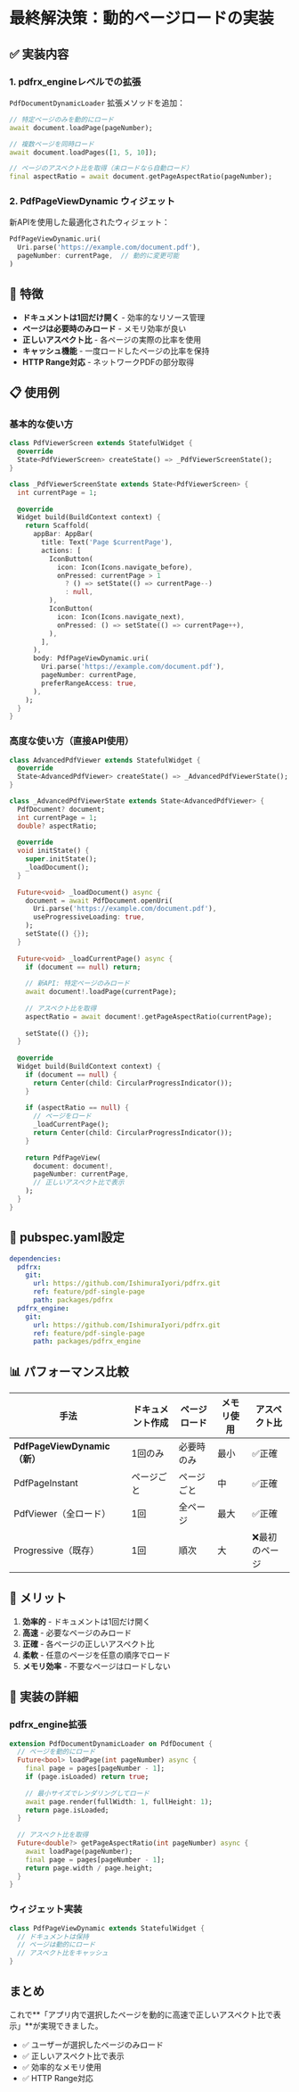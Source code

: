 # 最終解決策：動的ページロードの実装

## ✅ 実装内容

### 1. **pdfrx_engineレベルでの拡張**

`PdfDocumentDynamicLoader` 拡張メソッドを追加：

```dart
// 特定ページのみを動的にロード
await document.loadPage(pageNumber);

// 複数ページを同時ロード
await document.loadPages([1, 5, 10]);

// ページのアスペクト比を取得（未ロードなら自動ロード）
final aspectRatio = await document.getPageAspectRatio(pageNumber);
```

### 2. **PdfPageViewDynamic ウィジェット**

新APIを使用した最適化されたウィジェット：

```dart
PdfPageViewDynamic.uri(
  Uri.parse('https://example.com/document.pdf'),
  pageNumber: currentPage,  // 動的に変更可能
)
```

## 🎯 特徴

- **ドキュメントは1回だけ開く** - 効率的なリソース管理
- **ページは必要時のみロード** - メモリ効率が良い
- **正しいアスペクト比** - 各ページの実際の比率を使用
- **キャッシュ機能** - 一度ロードしたページの比率を保持
- **HTTP Range対応** - ネットワークPDFの部分取得

## 📋 使用例

### 基本的な使い方

```dart
class PdfViewerScreen extends StatefulWidget {
  @override
  State<PdfViewerScreen> createState() => _PdfViewerScreenState();
}

class _PdfViewerScreenState extends State<PdfViewerScreen> {
  int currentPage = 1;
  
  @override
  Widget build(BuildContext context) {
    return Scaffold(
      appBar: AppBar(
        title: Text('Page $currentPage'),
        actions: [
          IconButton(
            icon: Icon(Icons.navigate_before),
            onPressed: currentPage > 1 
              ? () => setState(() => currentPage--) 
              : null,
          ),
          IconButton(
            icon: Icon(Icons.navigate_next),
            onPressed: () => setState(() => currentPage++),
          ),
        ],
      ),
      body: PdfPageViewDynamic.uri(
        Uri.parse('https://example.com/document.pdf'),
        pageNumber: currentPage,
        preferRangeAccess: true,
      ),
    );
  }
}
```

### 高度な使い方（直接API使用）

```dart
class AdvancedPdfViewer extends StatefulWidget {
  @override
  State<AdvancedPdfViewer> createState() => _AdvancedPdfViewerState();
}

class _AdvancedPdfViewerState extends State<AdvancedPdfViewer> {
  PdfDocument? document;
  int currentPage = 1;
  double? aspectRatio;
  
  @override
  void initState() {
    super.initState();
    _loadDocument();
  }
  
  Future<void> _loadDocument() async {
    document = await PdfDocument.openUri(
      Uri.parse('https://example.com/document.pdf'),
      useProgressiveLoading: true,
    );
    setState(() {});
  }
  
  Future<void> _loadCurrentPage() async {
    if (document == null) return;
    
    // 新API: 特定ページのみロード
    await document!.loadPage(currentPage);
    
    // アスペクト比を取得
    aspectRatio = await document!.getPageAspectRatio(currentPage);
    
    setState(() {});
  }
  
  @override
  Widget build(BuildContext context) {
    if (document == null) {
      return Center(child: CircularProgressIndicator());
    }
    
    if (aspectRatio == null) {
      // ページをロード
      _loadCurrentPage();
      return Center(child: CircularProgressIndicator());
    }
    
    return PdfPageView(
      document: document!,
      pageNumber: currentPage,
      // 正しいアスペクト比で表示
    );
  }
}
```

## 🔧 pubspec.yaml設定

```yaml
dependencies:
  pdfrx:
    git:
      url: https://github.com/IshimuraIyori/pdfrx.git
      ref: feature/pdf-single-page
      path: packages/pdfrx
  pdfrx_engine:
    git:
      url: https://github.com/IshimuraIyori/pdfrx.git
      ref: feature/pdf-single-page
      path: packages/pdfrx_engine
```

## 📊 パフォーマンス比較

| 手法 | ドキュメント作成 | ページロード | メモリ使用 | アスペクト比 |
|-----|----------------|-------------|-----------|------------|
| **PdfPageViewDynamic（新）** | 1回のみ | 必要時のみ | 最小 | ✅正確 |
| PdfPageInstant | ページごと | ページごと | 中 | ✅正確 |
| PdfViewer（全ロード） | 1回 | 全ページ | 最大 | ✅正確 |
| Progressive（既存） | 1回 | 順次 | 大 | ❌最初のページ |

## 🚀 メリット

1. **効率的** - ドキュメントは1回だけ開く
2. **高速** - 必要なページのみロード
3. **正確** - 各ページの正しいアスペクト比
4. **柔軟** - 任意のページを任意の順序でロード
5. **メモリ効率** - 不要なページはロードしない

## 📝 実装の詳細

### pdfrx_engine拡張

```dart
extension PdfDocumentDynamicLoader on PdfDocument {
  // ページを動的にロード
  Future<bool> loadPage(int pageNumber) async {
    final page = pages[pageNumber - 1];
    if (page.isLoaded) return true;
    
    // 最小サイズでレンダリングしてロード
    await page.render(fullWidth: 1, fullHeight: 1);
    return page.isLoaded;
  }
  
  // アスペクト比を取得
  Future<double?> getPageAspectRatio(int pageNumber) async {
    await loadPage(pageNumber);
    final page = pages[pageNumber - 1];
    return page.width / page.height;
  }
}
```

### ウィジェット実装

```dart
class PdfPageViewDynamic extends StatefulWidget {
  // ドキュメントは保持
  // ページは動的にロード
  // アスペクト比をキャッシュ
}
```

## まとめ

これで**「アプリ内で選択したページを動的に高速で正しいアスペクト比で表示」**が実現できました。

- ✅ ユーザーが選択したページのみロード
- ✅ 正しいアスペクト比で表示
- ✅ 効率的なメモリ使用
- ✅ HTTP Range対応
